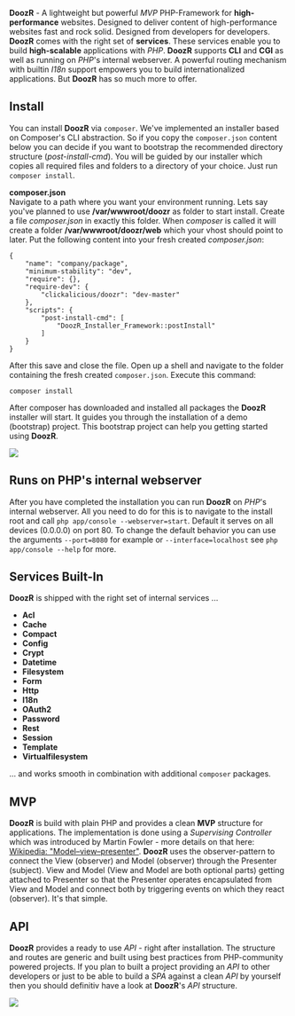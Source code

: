 **DoozR** - A lightweight but powerful *MVP* PHP-Framework for **high-performance** websites. Designed to deliver content of high-performance websites fast and rock solid. Designed from developers for developers. **DoozR** comes with the right set of **services**. These services enable you to build **high-scalable** applications with *PHP*. **DoozR** supports **CLI** and **CGI** as well as running on *PHP*'s internal webserver. A powerful routing mechanism with builtin *I18n* support empowers you to build internationalized applications. But **DoozR** has so much more to offer.


## Install
You can install **DoozR** via `composer`. We've implemented an installer based on Composer's CLI abstraction. So if you copy the `composer.json` content below you can decide if you want to bootstrap the recommended directory structure (*post-install-cmd*). You will be guided by our installer which copies all required files and folders to a directory of your choice. Just run `composer install`.
  
**composer.json**  
Navigate to a path where you want your environment running. Lets say you've planned to use **/var/wwwroot/doozr** as folder to start install. Create a file *composer.json* in exactly this folder. When *composer* is called it will create a folder **/var/wwwroot/doozr/web** which your vhost should point to later. Put the following content into your fresh created *composer.json*:

    {
        "name": "company/package",
        "minimum-stability": "dev",
        "require": {},
        "require-dev": {
            "clickalicious/doozr": "dev-master"
        },
        "scripts": {
            "post-install-cmd": [
                "DoozR_Installer_Framework::postInstall"
            ]
        }
    }
    

After this save and close the file. Open up a shell and navigate to the folder containing the fresh created `composer.json`. Execute this command:

    composer install

After composer has downloaded and installed all packages the **DoozR** installer will start. It guides you through the installation of a demo (bootstrap) project. This bootstrap project can help you getting started using **DoozR**.

<img src="http://i.imgur.com/gkyNcpn.jpg" />

## Runs on PHP's internal webserver
After you have completed the installation you can run **DoozR** on *PHP*'s internal webserver. All you need to do for this is to navigate to the install root and call `php app/console --webserver=start`. Default it serves on all devices (0.0.0.0) on port 80. To change the default behavior you can use the arguments `--port=8080` for example or `--interface=localhost` see `php app/console --help` for more.


## Services Built-In
**DoozR** is shipped with the right set of internal services ...
 
 - **Acl**
 - **Cache**
 - **Compact**
 - **Config**
 - **Crypt**
 - **Datetime**
 - **Filesystem**
 - **Form**
 - **Http**
 - **I18n**
 - **OAuth2**
 - **Password**
 - **Rest**
 - **Session**
 - **Template**
 - **Virtualfilesystem**

... and works smooth in combination with additional `composer` packages.

## MVP
**DoozR** is build with plain PHP and provides a clean **MVP** structure for applications. The implementation is done using a *Supervising Controller* which was introduced by Martin Fowler - more details on that here: [Wikipedia: "Model–view–presenter"](https://en.wikipedia.org/wiki/Model%E2%80%93view%E2%80%93presenter). **DoozR** uses the observer-pattern to connect the View (observer) and Model (observer) through the Presenter (subject). View and Model (View and Model are both optional parts) getting attached to Presenter so that the Presenter operates encapsulated from View and Model and connect both by triggering events on which they react (observer). It's that simple.


## API
**DoozR** provides a ready to use *API* - right after installation. The structure and routes are generic and built using best practices from PHP-community powered projects. If you plan to built a project providing an *API* to other developers or just to be able to build a *SPA* against a clean *API* by yourself then you should definitiv have a look at **DoozR**'s *API* structure.

<a href="https://twitter.com/intent/tweet?hashtags=&original_referer=http%3A%2F%2Fgithub.com%2F&text=DoozR%20-%20The%20lightweight%20PHP-Framework%20for%20high-performance%20projects%20%40phpfluesterer%20%23DoozR%20%23php%20https%3A%2F%2Fgithub.com%2Fclickalicious%2FDoozR&tw_p=tweetbutton" target="_blank">
  <img src="http://jpillora.com/github-twitter-button/img/tweet.png"></img>
</a>
